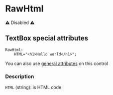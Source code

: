 # RawHtml

⚠️ Disabled ⚠️

## TextBox special attributes
    RawHtml:
	    HTML="<h1>Hello world</h1>";

You can also use [general attributes](https://github.com/d3m0n-project/d3m0n_os/blob/main/rootfs/usr/share/d3m0n/documentation/GeneralAttributes.md) on this control

### Description
`HTML` (string): is HTML code 
